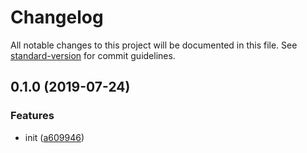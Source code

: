 # Changelog

All notable changes to this project will be documented in this file. See [standard-version](https://github.com/conventional-changelog/standard-version) for commit guidelines.

## 0.1.0 (2019-07-24)


### Features

* init ([a609946](https://github.com/m-templates/npm/commit/a609946))
